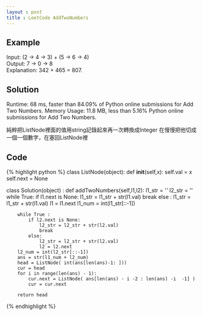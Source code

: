 ```yaml
---
layout : post
title : LeetCode AddTwoNumbers
---
```


## Example
<p class="message">
Input: (2 -> 4 -> 3) + (5 -> 6 -> 4) <br>
Output: 7 -> 0 -> 8 <br>
Explanation: 342 + 465 = 807.
</p>

## Solution
Runtime: 68 ms, faster than 84.09% of Python online submissions for Add Two Numbers.
Memory Usage: 11.8 MB, less than 5.16% Python online submissions for Add Two Numbers.

純粹把ListNode裡面的值用string記錄起來再一次轉換成Integer
在慢慢把他切成一個一個數字，在塞回ListNode裡

## Code
{% highlight python %}
class ListNode(object):
	def __init__(self,x):
		self.val = x
		self.next = None

class Solution(object) :
	def addTwoNumbers(self,l1,l2):
		l1_str = '' 
		l2_str = ''
		while True:
			if l1.next is None:
				l1_str = l1_str + str(l1.val)
				break
			else : 
				l1_str = l1_str + str(l1.val)
				l1 = l1.next
		l1_num = int(l1_str[::-1])

		while True :
			if l2.next is None:
				l2_str = l2_str + str(l2.val)
				break
			else:
				l2_str = l2_str + str(l2.val)
				l2 = l2.next
		l2_num = int(l2_str[::-1])
		ans = str(l1_num + l2_num)
		head = ListNode( int(ans[len(ans)-1: ]))
		cur = head
		for i in range(len(ans) - 1):
			cur.next = ListNode( ans[len(ans) - i -2 : len(ans) -i  -1] )
			cur = cur.next

		return head
{% endhighlight %}
